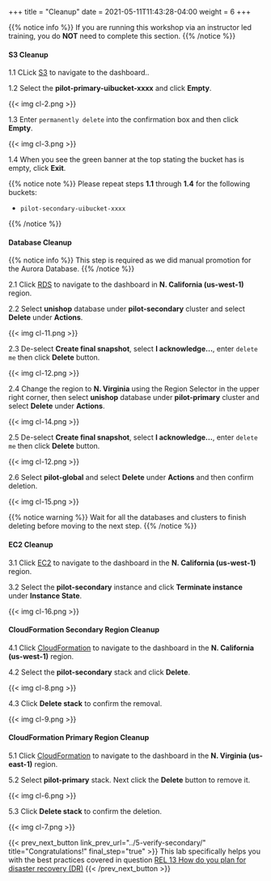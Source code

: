 +++
title = "Cleanup"
date =  2021-05-11T11:43:28-04:00
weight = 6
+++

{{% notice info %}}
If you are running this workshop via an instructor led training, you do **NOT** need to complete this section.
{{% /notice %}}

#### S3 Cleanup

1.1 CLick [S3](https://us-east-1.console.aws.amazon.com/s3/home?region=us-east-1#/) to navigate to the dashboard..

1.2 Select the **pilot-primary-uibucket-xxxx** and click **Empty**.

{{< img cl-2.png >}}

1.3 Enter `permanently delete` into the confirmation box and then click **Empty**.

{{< img cl-3.png >}}

1.4 When you see the green banner at the top stating the bucket has is empty, click **Exit**.

{{% notice note %}}
Please repeat steps **1.1** through **1.4** for the following buckets:

- `pilot-secondary-uibucket-xxxx`

{{% /notice %}}

#### Database Cleanup

{{% notice info %}}
This step is required as we did manual promotion for the Aurora Database.
{{% /notice %}}

2.1 Click [RDS](https://us-west-1.console.aws.amazon.com/rds/home?region=us-west-1#databases:) to navigate to the dashboard in **N. California (us-west-1)** region.

2.2 Select **unishop** database under **pilot-secondary** cluster and select **Delete** under **Actions**.

{{< img cl-11.png >}}

2.3 De-select **Create final snapshot**, select **I acknowledge...**, enter `delete me` then click **Delete** button.

{{< img cl-12.png >}}

2.4 Change the region to **N. Virginia** using  the Region Selector in the upper right corner, then select **unishop** database under **pilot-primary** cluster and select **Delete** under **Actions**.

{{< img cl-14.png >}}

2.5 De-select **Create final snapshot**, select **I acknowledge...**, enter `delete me` then click **Delete** button.

{{< img cl-12.png >}}

2.6 Select **pilot-global** and select **Delete** under **Actions** and then confirm deletion.

{{< img cl-15.png >}}

{{% notice warning %}}
Wait for all the databases and clusters to finish deleting before moving to the next step.
{{% /notice %}}

#### EC2 Cleanup

3.1 Click [EC2](https://us-west-1.console.aws.amazon.com/ec2/v2/home?region=us-west-1#Instances:instanceState=running) to navigate to the dashboard in the **N. California (us-west-1)** region.

3.2 Select the **pilot-secondary** instance and click **Terminate instance** under **Instance State**.

{{< img cl-16.png >}}

#### CloudFormation Secondary Region Cleanup

4.1 Click [CloudFormation](https://us-west-1.console.aws.amazon.com/cloudformation/home?region=us-west-1#/) to navigate to the dashboard in the **N. California (us-west-1)** region.

4.2 Select the **pilot-secondary** stack and click **Delete**.

{{< img cl-8.png >}}

4.3 Click **Delete stack** to confirm the removal.

{{< img cl-9.png >}}

#### CloudFormation Primary Region Cleanup

5.1 Click [CloudFormation](https://us-east-1.console.aws.amazon.com/cloudformation/home?region=us-east-1#/) to navigate to the dashboard in the **N. Virginia (us-east-1)** region.

5.2 Select **pilot-primary** stack.  Next click the **Delete** button to remove it.

{{< img cl-6.png >}}

5.3 Click **Delete stack** to confirm the deletion.

{{< img cl-7.png >}}

{{< prev_next_button link_prev_url="../5-verify-secondary/" title="Congratulations!" final_step="true" >}}
This lab specifically helps you with the best practices covered in question [REL 13  How do you plan for disaster recovery (DR)](https://docs.aws.amazon.com/wellarchitected/latest/framework/a-failure-management.html)
{{< /prev_next_button >}}

